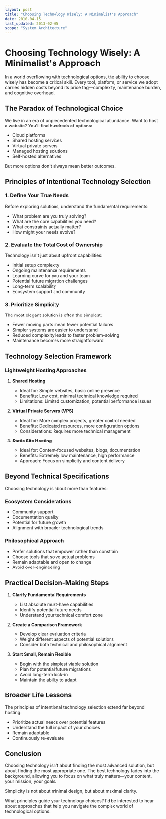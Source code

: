 ```yaml
---
layout: post
title: "Choosing Technology Wisely: A Minimalist's Approach"
date: 2010-04-15
last_updated: 2013-02-05
scope: "System Architecture"
---
```


# Choosing Technology Wisely: A Minimalist's Approach

In a world overflowing with technological options, the ability to choose wisely has become a critical skill. Every tool, platform, or service we adopt carries hidden costs beyond its price tag—complexity, maintenance burden, and cognitive overhead.

## The Paradox of Technological Choice

We live in an era of unprecedented technological abundance. Want to host a website? You'll find hundreds of options:
- Cloud platforms
- Shared hosting services
- Virtual private servers
- Managed hosting solutions
- Self-hosted alternatives

But more options don't always mean better outcomes.

## Principles of Intentional Technology Selection

### 1. Define Your True Needs

Before exploring solutions, understand the fundamental requirements:
- What problem are you truly solving?
- What are the core capabilities you need?
- What constraints actually matter?
- How might your needs evolve?

### 2. Evaluate the Total Cost of Ownership

Technology isn't just about upfront capabilities:
- Initial setup complexity
- Ongoing maintenance requirements
- Learning curve for you and your team
- Potential future migration challenges
- Long-term scalability
- Ecosystem support and community

### 3. Prioritize Simplicity

The most elegant solution is often the simplest:
- Fewer moving parts mean fewer potential failures
- Simpler systems are easier to understand
- Reduced complexity leads to faster problem-solving
- Maintenance becomes more straightforward

## Technology Selection Framework

### Lightweight Hosting Approaches

1. **Shared Hosting**
   - Ideal for: Simple websites, basic online presence
   - Benefits: Low cost, minimal technical knowledge required
   - Limitations: Limited customization, potential performance issues

2. **Virtual Private Servers (VPS)**
   - Ideal for: More complex projects, greater control needed
   - Benefits: Dedicated resources, more configuration options
   - Considerations: Requires more technical management

3. **Static Site Hosting**
   - Ideal for: Content-focused websites, blogs, documentation
   - Benefits: Extremely low maintenance, high performance
   - Approach: Focus on simplicity and content delivery

## Beyond Technical Specifications

Choosing technology is about more than features:

### Ecosystem Considerations
- Community support
- Documentation quality
- Potential for future growth
- Alignment with broader technological trends

### Philosophical Approach
- Prefer solutions that empower rather than constrain
- Choose tools that solve actual problems
- Remain adaptable and open to change
- Avoid over-engineering

## Practical Decision-Making Steps

1. **Clarify Fundamental Requirements**
   - List absolute must-have capabilities
   - Identify potential future needs
   - Understand your technical comfort zone

2. **Create a Comparison Framework**
   - Develop clear evaluation criteria
   - Weight different aspects of potential solutions
   - Consider both technical and philosophical alignment

3. **Start Small, Remain Flexible**
   - Begin with the simplest viable solution
   - Plan for potential future migrations
   - Avoid long-term lock-in
   - Maintain the ability to adapt

## Broader Life Lessons

The principles of intentional technology selection extend far beyond hosting:
- Prioritize actual needs over potential features
- Understand the full impact of your choices
- Remain adaptable
- Continuously re-evaluate

## Conclusion

Choosing technology isn't about finding the most advanced solution, but about finding the most appropriate one. The best technology fades into the background, allowing you to focus on what truly matters—your content, your mission, your goals.

Simplicity is not about minimal design, but about maximal clarity.

What principles guide your technology choices? I'd be interested to hear about approaches that help you navigate the complex world of technological options.